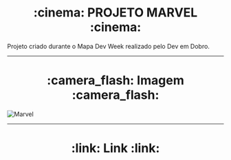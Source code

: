 <h1 align="center"> :cinema: PROJETO MARVEL :cinema: </h1>

<p> Projeto criado durante o Mapa Dev Week realizado pelo Dev em Dobro.
</p>

----

<h1 align="center"> :camera_flash: Imagem :camera_flash:</h1>

![Marvel](https://user-images.githubusercontent.com/104093116/175783521-abc21e68-38c3-4aab-9b41-03f1e95f33d7.png)

----

<h1 align="center"> :link: Link :link: </h1>

